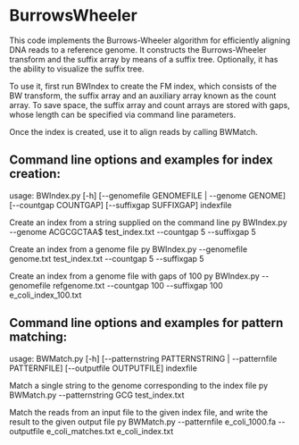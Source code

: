 # BurrowsWheeler

This code implements the Burrows-Wheeler algorithm for efficiently aligning DNA reads to a reference genome. It constructs the Burrows-Wheeler transform and the suffix array by means of a suffix tree. Optionally, it has the ability to visualize the suffix tree. 

To use it, first run BWIndex to create the FM index, which consists of the BW transform, the suffix array and an auxiliary array known as the count array. To save space, the suffix array and count arrays are stored with gaps, whose length can be specified via command line parameters.

Once the index is created, use it to align reads by calling BWMatch.

Command line options and examples for index creation:
-----------------------------------------------------

usage: BWIndex.py [-h] [--genomefile GENOMEFILE | --genome GENOME]
                  [--countgap COUNTGAP] [--suffixgap SUFFIXGAP]
                  indexfile

Create an index from a string supplied on the command line
py BWIndex.py --genome ACGCGCTAA$ test_index.txt --countgap 5 --suffixgap 5

Create an index from a genome file
py BWIndex.py --genomefile genome.txt test_index.txt --countgap 5 --suffixgap 5

Create an index from a genome file with gaps of 100
py BWIndex.py --genomefile refgenome.txt --countgap 100 --suffixgap 100 e_coli_index_100.txt

Command line options and examples for pattern matching:
-------------------------------------------------------

usage: BWMatch.py [-h]
                  [--patternstring PATTERNSTRING | --patternfile PATTERNFILE]
                  [--outputfile OUTPUTFILE]
                  indexfile

Match a single string to the genome corresponding to the index file
py BWMatch.py --patternstring GCG test_index.txt

Match the reads from an input file to the given index file, and write the result to the given output file
py BWMatch.py --patternfile e_coli_1000.fa --outputfile e_coli_matches.txt e_coli_index.txt